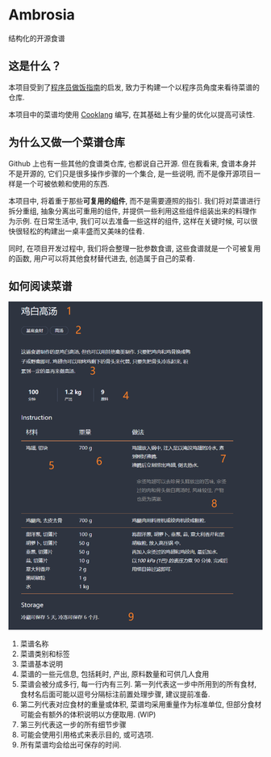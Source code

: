 # Ambrosia

结构化的开源食谱

## 这是什么？

本项目受到了[程序员做饭指南](https://github.com/Anduin2017/HowToCook)的启发, 致力于构建一个以程序员角度来看待菜谱的仓库.

本项目中的菜谱均使用 [Cooklang](https://cooklang.org) 编写, 在其基础上有少量的优化以提高可读性.

## 为什么又做一个菜谱仓库

Github 上也有一些其他的食谱类仓库, 也都说自己开源. 但在我看来, 食谱本身并不是开源的, 它们只是很多操作步骤的一个集合, 是一些说明, 而不是像开源项目一样是一个可被依赖和使用的东西.

本项目中, 将着重于那些**可复用的组件**, 而不是需要遵照的指引. 我们将对菜谱进行拆分重组, 抽象分离出可重用的组件, 并提供一些利用这些组件组装出来的料理作为示例. 在日常生活中, 我们可以去准备一些这样的组件, 这样在关键时候, 可以很快很轻松的构建出一桌丰盛而又美味的佳肴.

同时, 在项目开发过程中, 我们将会整理一批参数食谱, 这些食谱就是一个可被复用的函数, 用户可以将其他食材替代进去, 创造属于自己的菜肴.

## 如何阅读菜谱

![](./docs/.vuepress/public/assets/recipe.png)

1. 菜谱名称
2. 菜谱类别和标签
3. 菜谱基本说明
4. 菜谱的一些元信息, 包括耗时, 产出, 原料数量和可供几人食用
5. 菜谱会被分成多行, 每一行内有三列. 第一列代表这一步中所用到的所有食材, 食材名后面可能以逗号分隔标注前置处理步骤, 建议提前准备.
6. 第二列代表对应食材的重量或体积, 菜谱均采用重量作为标准单位, 但部分食材可能会有额外的体积说明以方便取用. (WIP)
7. 第三列代表这一步的所有细节步骤
8. 可能会使用引用格式来表示目的, 或可选项.
9. 所有菜谱均会给出可保存的时间.
